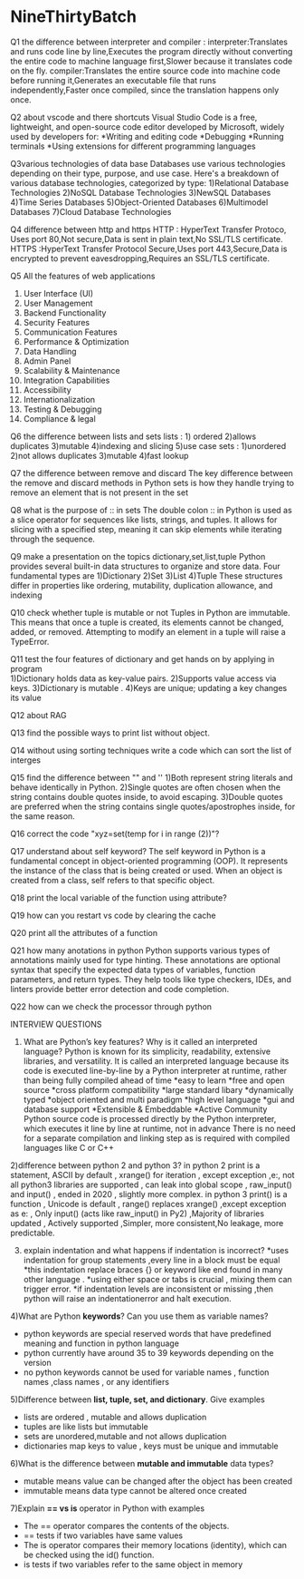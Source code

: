 # NineThirtyBatch

Q1 the difference between interpreter and compiler :
interpreter:Translates and runs code line by line,Executes the program directly without converting the entire code to machine language first,Slower because it translates code on the fly.
compiler:Translates the entire source code into machine code before running it,Generates an executable file that runs independently,Faster once compiled, since the translation happens only once.

Q2 about vscode and there shortcuts
Visual Studio Code is a free, lightweight, and open-source code editor developed by Microsoft, widely used by developers for:
*Writing and editing code
*Debugging
*Running terminals
*Using extensions for different programming languages

 Q3various technologies of data base
 Databases use various technologies depending on their type, purpose, and use case. Here's a breakdown of various database technologies, categorized by type:
1)Relational Database Technologies
2)NoSQL Database Technologies
3)NewSQL Databases
4)Time Series Databases
5)Object-Oriented Databases
6)Multimodel Databases
7)Cloud Database Technologies

Q4 difference between http and https
HTTP : HyperText Transfer Protoco, Uses port 80,Not secure,Data is sent in plain text,No SSL/TLS certificate.
HTTPS :HyperText Transfer Protocol Secure,Uses port 443,Secure,Data is encrypted to prevent eavesdropping,Requires an SSL/TLS certificate.

Q5 All the features of web applications
 1) User Interface (UI)
 2) User Management
 3) Backend Functionality
 4) Security Features
 5) Communication Features
 6) Performance & Optimization
 7) Data Handling
 8) Admin Panel
 9) Scalability & Maintenance
 10) Integration Capabilities
 11) Accessibility
 12) Internationalization
 13) Testing & Debugging
 14) Compliance & legal

Q6 the difference between lists and sets 
  lists :
    1) ordered
    2)allows duplicates
    3)mutable
    4)indexing and slicing
    5)use case
  sets :
    1)unordered
    2)not allows duplicates
    3)mutable
    4)fast lookup

Q7 the difference between remove and discard
   The key difference between the remove and discard methods in Python sets is how they handle trying to remove an element that is not present in the set

Q8 what is the purpose of :: in sets
   The double colon :: in Python is used as a slice operator for sequences like lists, strings, and tuples. It allows for slicing with a specified step, meaning it    can skip elements while iterating through the sequence.
   
Q9 make a presentation on the topics dictionary,set,list,tuple
   Python provides several built-in data structures to organize and store data. Four fundamental types are
   1)Dictionary
   2)Set
   3)List
   4)Tuple
  These structures differ in properties like ordering, mutability, duplication allowance, and indexing
  
Q10 check whether tuple is mutable or not
    Tuples in Python are immutable. This means that once a tuple is created, its elements cannot be changed, added, or removed. Attempting to modify an element in      a tuple will raise a TypeError.
    
Q11 test the four features of dictionary and get hands on by applying in program    
      1)Dictionary holds data as key-value pairs.
      2)Supports value access via keys.
      3)Dictionary is mutable .
      4)Keys are unique; updating a key changes its value
      
Q12 about RAG

Q13 find the possible ways to print list without object.

Q14 without using sorting techniques write a code which can sort the list of interges

Q15 find the difference between  "" and ''
     1)Both represent string literals and behave identically in Python.
     2)Single quotes are often chosen when the string contains double quotes inside, to avoid escaping.
     3)Double quotes are preferred when the string contains single quotes/apostrophes inside, for the same reason.
     
Q16 correct the code "xyz=set(temp for i in range (2))"?

Q17 understand about self keyword?
     The self keyword in Python is a fundamental concept in object-oriented programming (OOP). It represents the instance of the class that is being created or          used. When an object is created from a class, self refers to that specific object.
     
Q18 print the local variable of the function using attribute?

Q19 how can you restart vs code by clearing the cache

Q20 print all the attributes of a function

Q21 how many anotations in python
     Python supports various types of annotations mainly used for type hinting. These annotations are optional syntax that specify the expected data types of            variables, function parameters, and return types. They help tools like type checkers, IDEs, and linters provide better error detection and code completion.
     
Q22 how can we check the processor through python


   INTERVIEW QUESTIONS
   
   1) What are Python’s key features? Why is it called an interpreted language?
    Python is known for its simplicity, readability, extensive libraries, and versatility. It is called an interpreted language because its code is executed line-by-line by a Python interpreter at runtime, rather than being fully compiled ahead of time
   *easy to learn
   *free and open source
   *cross platform compatibility
   *large standard libary
   *dynamically typed
   *object oriented and multi paradigm
   *high level language
   *gui and database support
   *Extensible & Embeddable
   *Active Community
  Python source code is processed directly by the Python interpreter, which executes it line by line at runtime, not in advance
  There is no need for a separate compilation and linking step as is required with compiled languages like C or C++


2)difference between python 2 and python 3?
   in python 2 print is a statement, ASCII by default , xrange() for iteration , except exception ,e:,  not all python3 libraries are supported , can leak into global scope , raw_input() and input() , ended in 2020 , slightly more complex.
   in python 3 print() is a function , Unicode is default , range() replaces xrange() ,except exception as e: , Only input() (acts like raw_input() in Py2) ,Majority of libraries updated , Actively supported ,Simpler, more consistent,No leakage, more predictable.

3) explain indentation and what happens if indentation is incorrect?
   *uses indentation for group statements ,every line in a block must be equal
   *this indentation replace braces {} or keyword like end found in many other language .
   *using either space or tabs is crucial , mixing them can trigger error.
   *if indentation levels are inconsistent or missing ,then python will raise an indentationerror and halt execution.
   

4)What are Python **keywords**? Can you use them as variable names?
   * python keywords are special reserved words that have predefined meaning and function in python language
   * python currently have around 35 to 39 keywords depending on the version
   * no python keywords cannot be used for variable names , function names ,class names , or any identifiers

5)Difference between **list, tuple, set, and dictionary**. Give examples
  * lists are ordered , mutable and allows duplication 
  * tuples are like lists but immutable
  * sets are unordered,mutable and not allows duplication
  * dictionaries map keys to value , keys must be unique and immutable

6)What is the difference between **mutable and immutable** data types?
  * mutable means value can be changed after the object has been created 
  * immutable means data type cannot be altered once created 

7)Explain **== vs is** operator in Python with examples
  * The == operator compares the contents of the objects.
  * == tests if two variables have same values
  * The is operator compares their memory locations (identity), which can be checked using the id() function.
  * is tests if two variables refer to the same object in memory

